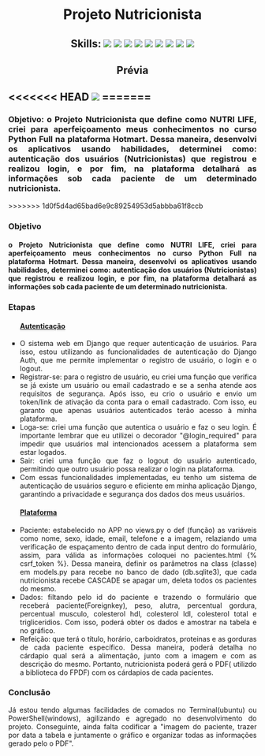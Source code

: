 <h1 align="center"> Projeto Nutricionista </h1>

<h2 align="center">Skills: <img src="https://img.shields.io/badge/Python-3776AB?style=for-the-badge&logo=python&logoColor=white"/>  <img src="https://img.shields.io/badge/Django-092E20?style=for-the-badge&logo=django&logoColor=gree"/>  <img src="https://img.shields.io/badge/JavaScript-323330?style=for-the-badge&logo=javascript&logoColor=F7DF1E"/>  <img src="https://img.shields.io/badge/HTML5-E34F26?style=for-the-badge&logo=html5&logoColor=white"/>  <img src="https://img.shields.io/badge/CSS3-1572B6?style=for-the-badge&logo=css3&logoColor=whitehttps://img.shields.io/badge/CSS3-1572B6?style=for-the-badge&logo=css3&logoColor=white"/>  <img src="https://img.shields.io/badge/Bootstrap-563D7C?style=for-the-badge&logo=bootstrap&logoColor=white"/>  <img src="https://img.shields.io/badge/json-5E5C5C?style=for-the-badge&logo=json&logoColor=black">   <img src="https://img.shields.io/badge/git-%23F05033.svg?style=for-the-badge&logo=git&logoColor=white"/>   <img src="https://img.shields.io/badge/jquery-%230769AD.svg?style=for-the-badge&logo=jquery&logoColor=white"></h2>

<h2 align="center"> Prévia <h2>
<<<<<<< HEAD
<img src="https://im.ezgif.com/tmp/ezgif-1-1331d4b262.gif">  
=======





<h3 align="justify">Objetivo: o Projeto Nutricionista que define como NUTRI LIFE, criei para aperfeiçoamento meus conhecimentos no curso Python Full na plataforma Hotmart. Dessa maneira, desenvolvi os aplicativos usando habilidades, determinei como:  autenticação dos usuários (Nutricionistas) que registrou e realizou login, e por fim,  na plataforma detalhará as informações sob cada paciente de um determinado nutricionista. </h3>
>>>>>>> 1d0f5d4ad65bad6e9c89254953d5abbba61f8ccb



<h3>Objetivo</h3>
<h4 align="justify"> o Projeto Nutricionista que define como NUTRI LIFE, criei para aperfeiçoamento meus conhecimentos no curso Python Full na plataforma Hotmart. Dessa maneira, desenvolvi os aplicativos usando habilidades, determinei como:  autenticação dos usuários (Nutricionistas) que registrou e realizou login, e por fim,  na plataforma detalhará as informações sob cada paciente de um determinado nutricionista. </h4>

<h3>Etapas</h3>
<ul style="list-style-type:square">
  <h4><a href="https://github.com/pedro-hnrq/Proj_Nutric/tree/main/autenticacao">Autenticação</a></h4>
  <li align="justify">O sistema web em Django que requer autenticação de usuários. Para isso, estou utilizando as funcionalidades de autenticação do Django Auth, que me permite implementar o registro de usuário, o login e o logout. </li>
  <li align="justify">Registrar-se: para o registro de usuário, eu criei uma função que verifica se já existe um usuário ou email cadastrado e se a senha atende aos requisitos de segurança. Após isso, eu crio o usuário e envio um token/link de ativação da conta para o email cadastrado. Com isso, eu garanto que apenas usuários autenticados terão acesso à minha plataforma.</li>
  <li align="justify">Loga-se: criei uma função que autentica o usuário e faz o seu login. É importante lembrar que eu utilizei o decorador "@login_required" para impedir que usuários mal intencionados acessem a plataforma sem estar logados. </li>
  <li align="justify">Sair: criei uma função que faz o logout do usuário autenticado, permitindo que outro usuário possa realizar o login na plataforma.</li>
  <li align="justify">Com essas funcionalidades implementadas, eu tenho um sistema de autenticação de usuários seguro e eficiente em minha aplicação Django, garantindo a privacidade e segurança dos dados dos meus usuários.</li>
  
  <h4><a href="https://github.com/pedro-hnrq/Proj_Nutric/tree/main/plataforma">Plataforma</a></h4>
  
  <li align="justify">Paciente: estabelecido no APP no views.py o def (função) as variáveis como nome, sexo, idade, email, telefone e a imagem, relaziando uma verificação de espaçamento dentro de cada input dentro do formulário, assim, para válida as informações coloquei no pacientes.html {% csrf_token %}. Dessa maneira, definir os parâmetros na class (classe) em models.py para recebe no banco de dado (db.sqlite3), que cada nutricionista recebe CASCADE se apagar um, deleta todos os pacientes do mesmo. </li>
  <li align="justify">Dados: filtando pelo id do paciente e trazendo o formulário que receberá paciente(Foreignkey), peso, alutra, percentual gordura, percentual musculo, colesterol hdl, colesterol ldl, colesterol total e trigliceridios. Com isso, poderá obter os dados e amostrar na tabela e no gráfico. </li>
  <li align="justify">Refeição: que terá o título, horário, carboidratos, proteinas e as gorduras de cada paciente específico. Dessa maneira, poderá detalha no cárdapio qual será a alimentação, junto com a imagem e com as descrição do mesmo. Portanto, nutricionista poderá gerá o PDF( utilizdo a biblioteca do FPDF) com os cárdapios de cada pacientes. </li>

</ul>

<h3>Conclusão</h3>
<p align="justify">Já estou tendo algumas facilidades de comados no Terminal(ubuntu) ou PowerShell(windows), agilizando e agregado no desenvolvimento do projeto. Conseguinte, ainda falta codificar a "imagem do paciente, trazer por data a tabela e juntamente o gráfico e organizar todas as informações gerado pelo o PDF".</p>
